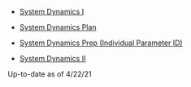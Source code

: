 * [System Dynamics I](/SystemDynamicsI.md)

* [System Dynamics Plan](/SystemDynamicsPlan.md)

* [System Dynamics Prep (Individual Parameter ID)](/SystemDynamicsPrep.md)

* [System Dynamics II](/SystemDynamicsII.md) 

Up-to-date as of 4/22/21
